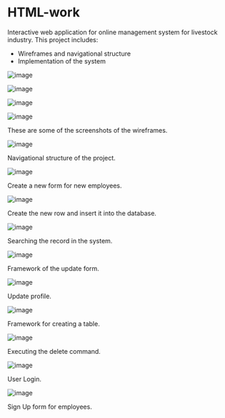 # HTML-work
Interactive web application for online management system for livestock industry. This project includes:
* Wireframes and navigational structure
* Implementation of the system


![image](https://user-images.githubusercontent.com/116748734/198946639-284340cb-510c-4029-b01d-954c507622e3.png)


![image](https://user-images.githubusercontent.com/116748734/198947516-9ab3adf2-6fb7-45a9-8dd0-131ef9ad7f9c.png)


![image](https://user-images.githubusercontent.com/116748734/198947572-d61594f3-8aa3-4253-b997-37556d2b3d98.png)


![image](https://user-images.githubusercontent.com/116748734/198947617-9be0fd85-f9e1-49a1-8951-fe47559ce515.png)

These are some of the screenshots of the wireframes. 


![image](https://user-images.githubusercontent.com/116748734/198947878-3db08fd9-9f55-41af-9cfd-b5bc5979ddb4.png)

Navigational structure of the project.


![image](https://user-images.githubusercontent.com/116748734/198947971-bcb4527a-d0ef-40da-babb-21070e557281.png)

Create a new form for new employees.


![image](https://user-images.githubusercontent.com/116748734/198948104-2eeb03fa-14a3-4b56-8a17-cad6bf4db902.png)

Create the new row and insert it into the database.


![image](https://user-images.githubusercontent.com/116748734/198948256-7f80af6a-2901-4ac4-a097-0252f5612b7d.png)

Searching the record in the system. 


![image](https://user-images.githubusercontent.com/116748734/198948397-6eff647e-0e63-4ff0-a88a-b30d89175a28.png)

Framework of the update form.


![image](https://user-images.githubusercontent.com/116748734/198948455-1129ad49-c987-4987-adda-516df54cdead.png)

Update profile.


![image](https://user-images.githubusercontent.com/116748734/198948641-9025c173-52d0-4cbc-8c48-112734ea18cd.png)

Framework for creating a table.


![image](https://user-images.githubusercontent.com/116748734/198948816-0768cd5d-4586-4de1-bc6d-16b5777137ea.png)

Executing the delete command.


![image](https://user-images.githubusercontent.com/116748734/198949047-aec32f72-9fc7-4712-97db-036ba900c48c.png)

User Login.


![image](https://user-images.githubusercontent.com/116748734/198949199-b73800c7-8e28-4855-b0d4-06d37ded160c.png)

Sign Up form for employees.






